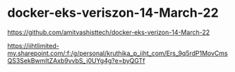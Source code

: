 # docker-eks-veriszon-14-March-22

https://github.com/amitvashisttech/docker-eks-verizon-14-March-22

https://iihtlimited-my.sharepoint.com/:f:/g/personal/kruthika_p_iiht_com/Ers_9q5rdP1MovCmsQS3SekBwmItZAxb9vvbS_j0UYg4g?e=byQGTf
